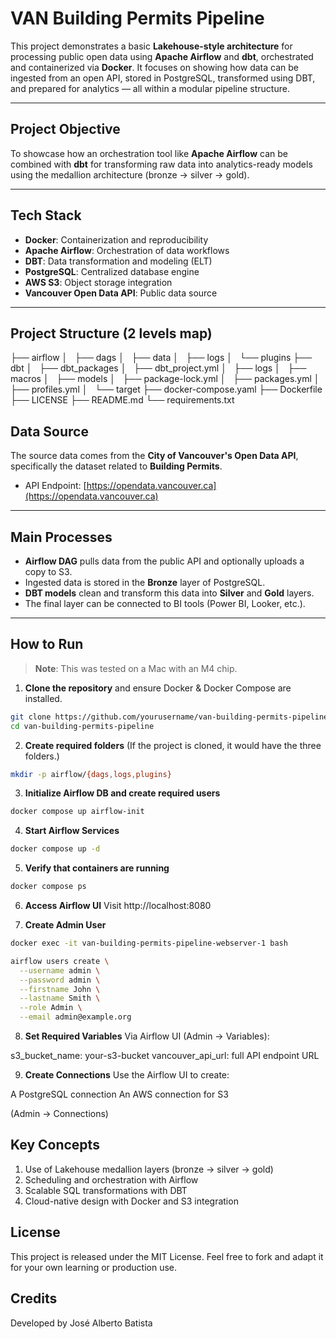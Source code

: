 # VAN Building Permits Pipeline

This project demonstrates a basic **Lakehouse-style architecture** for processing public open data using **Apache Airflow** and **dbt**, orchestrated and containerized via **Docker**. It focuses on showing how data can be ingested from an open API, stored in PostgreSQL, transformed using DBT, and prepared for analytics — all within a modular pipeline structure.

---

## Project Objective

To showcase how an orchestration tool like **Apache Airflow** can be combined with **dbt** for transforming raw data into analytics-ready models using the medallion architecture (bronze → silver → gold).

---

## Tech Stack

- **Docker**: Containerization and reproducibility
- **Apache Airflow**: Orchestration of data workflows
- **DBT**: Data transformation and modeling (ELT)
- **PostgreSQL**: Centralized database engine
- **AWS S3**: Object storage integration
- **Vancouver Open Data API**: Public data source

---

## Project Structure (2 levels map)

├── airflow
│   ├── dags
│   ├── data
│   ├── logs
│   └── plugins
├── dbt
│   ├── dbt_packages
│   ├── dbt_project.yml
│   ├── logs
│   ├── macros
│   ├── models
│   ├── package-lock.yml
│   ├── packages.yml
│   ├── profiles.yml
│   └── target
├── docker-compose.yaml
├── Dockerfile
├── LICENSE
├── README.md
└── requirements.txt

## Data Source

The source data comes from the **City of Vancouver's Open Data API**, specifically the dataset related to **Building Permits**.  
- API Endpoint: [https://opendata.vancouver.ca](https://opendata.vancouver.ca)

---

## Main Processes

- **Airflow DAG** pulls data from the public API and optionally uploads a copy to S3.
- Ingested data is stored in the **Bronze** layer of PostgreSQL.
- **DBT models** clean and transform this data into **Silver** and **Gold** layers.
- The final layer can be connected to BI tools (Power BI, Looker, etc.).

---

## How to Run

> **Note**: This was tested on a Mac with an M4 chip.

1. **Clone the repository** and ensure Docker & Docker Compose are installed.

```bash
git clone https://github.com/yourusername/van-building-permits-pipeline.git
cd van-building-permits-pipeline
```

2. **Create required folders** (If the project is cloned, it would have the three folders.)
```bash
mkdir -p airflow/{dags,logs,plugins}
```

3. **Initialize Airflow DB and create required users**
```bash
docker compose up airflow-init
```

4. **Start Airflow Services**
```bash 
docker compose up -d
```

5. **Verify that containers are running**
```bash 
docker compose ps
```

6. **Access Airflow UI**
Visit http://localhost:8080

7. **Create Admin User**
```bash
docker exec -it van-building-permits-pipeline-webserver-1 bash

airflow users create \
  --username admin \
  --password admin \
  --firstname John \
  --lastname Smith \
  --role Admin \
  --email admin@example.org
```

8. **Set Required Variables**
Via Airflow UI (Admin → Variables):

s3_bucket_name: your-s3-bucket
vancouver_api_url: full API endpoint URL

9. **Create Connections**
Use the Airflow UI to create:

A PostgreSQL connection
An AWS connection for S3

(Admin → Connections)

## Key Concepts
1. Use of Lakehouse medallion layers (bronze → silver → gold)
2. Scheduling and orchestration with Airflow
3. Scalable SQL transformations with DBT
4. Cloud-native design with Docker and S3 integration

## License
This project is released under the MIT License. Feel free to fork and adapt it for your own learning or production use.

## Credits
Developed by José Alberto Batista